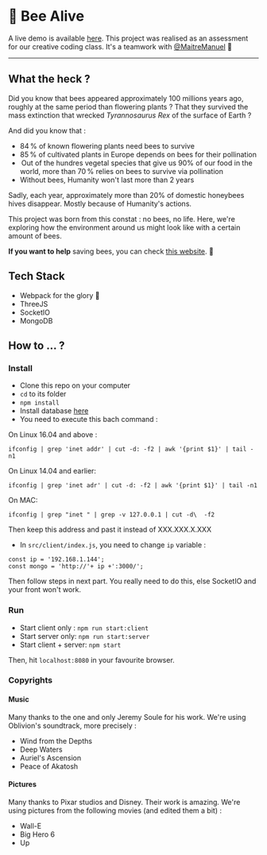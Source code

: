 # 🐝 Bee Alive

A live demo is available [here](https://naomihauret.github.io/beeAlive).
This project was realised as an assessment for our creative coding class.
It's a teamwork with [@MaitreManuel](https://github.com/MaitreManuel) :muscle:

---

## What the heck ?
Did you know that bees appeared approximately 100 millions years ago, roughly at the same period than flowering plants ? That they survived the mass extinction that wrecked *Tyrannosaurus Rex* of the surface of Earth ?

And did you know that :

- 84 % of known flowering plants need bees to survive
- 85 % of cultivated plants in Europe depends on bees for their pollination
-  Out of the hundres vegetal species that give us 90% of our food in the world, more than 70 % relies on bees to survive via pollination
- Without bees, Humanity won't last more than 2 years

Sadly, each year, approximately more than 20% of domestic honeybees hives disappear. Mostly because of Humanity's actions.

This project was born from this constat : no bees, no life. Here, we're exploring how the environment around us might look like with a certain amount of bees.

**If you want to help** saving bees, you can check [this website](https://savebees.org/). 🐝

## Tech Stack

* Webpack for the glory :raised_hands:
* ThreeJS
* SocketIO
* MongoDB

## How to ... ?

### Install

* Clone this repo on your computer
* `cd` to its folder
* `npm install`
* Install database [here](https://github.com/naomiHauret/beeAlive/blob/master/doc/DATABASE.md)
* You need to execute this bach command :

On Linux 16.04 and above :
```
ifconfig | grep 'inet addr' | cut -d: -f2 | awk '{print $1}' | tail -n1
```
On Linux 14.04 and earlier:
```
ifconfig | grep 'inet adr' | cut -d: -f2 | awk '{print $1}' | tail -n1
```
On MAC:
```
ifconfig | grep "inet " | grep -v 127.0.0.1 | cut -d\  -f2
```
Then keep this address and past it instead of XXX.XXX.X.XXX
* In `src/client/index.js`, you need to change `ip` variable :
```
const ip = '192.168.1.144';
const mongo = 'http://'+ ip +':3000/';
```
Then follow steps in next part. You really need to do this, else SocketIO and your front won't work.

### Run
* Start client only : `npm run start:client`
* Start server only: `npm run start:server`
* Start client + server: `npm start`

Then, hit `localhost:8080` in your favourite browser.

### Copyrights

#### Music
Many thanks to the one and only Jeremy Soule for his work. We're using Oblivion's soundtrack, more precisely :
- Wind from the Depths
- Deep Waters
- Auriel's Ascension
- Peace of Akatosh

#### Pictures
Many thanks to Pixar studios and Disney. Their work is amazing. We're using pictures from the following movies (and edited them a bit) :
- Wall-E
- Big Hero 6
- Up
